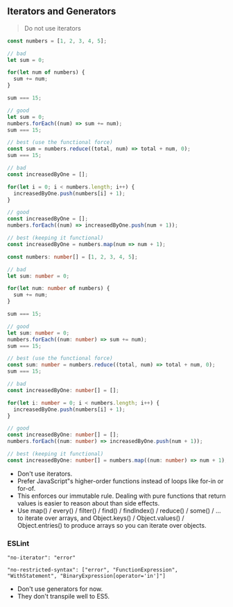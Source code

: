 ## Iterators and Generators

> Do not use iterators

```javascript
const numbers = [1, 2, 3, 4, 5];

// bad
let sum = 0;

for(let num of numbers) {
  sum += num;
}

sum === 15;

// good
let sum = 0;
numbers.forEach((num) => sum += num);
sum === 15;

// best (use the functional force)
const sum = numbers.reduce((total, num) => total + num, 0);
sum === 15;

// bad
const increasedByOne = [];

for(let i = 0; i < numbers.length; i++) {
  increasedByOne.push(numbers[i] + 1);
}

// good
const increasedByOne = [];
numbers.forEach((num) => increasedByOne.push(num + 1));

// best (keeping it functional)
const increasedByOne = numbers.map(num => num + 1);
```

```typescript
const numbers: number[] = [1, 2, 3, 4, 5];

// bad
let sum: number = 0;

for(let num: number of numbers) {
  sum += num;
}

sum === 15;

// good
let sum: number = 0;
numbers.forEach((num: number) => sum += num);
sum === 15;

// best (use the functional force)
const sum: number = numbers.reduce((total, num) => total + num, 0);
sum === 15;

// bad
const increasedByOne: number[] = [];

for(let i: number = 0; i < numbers.length; i++) {
  increasedByOne.push(numbers[i] + 1);
}

// good
const increasedByOne: number[] = [];
numbers.forEach((num: number) => increasedByOne.push(num + 1));

// best (keeping it functional)
const increasedByOne: number[] = numbers.map((num: number) => num + 1);
```

* Don't use iterators. 
* Prefer JavaScript"s higher-order functions instead of loops like for-in or for-of. 
* This enforces our immutable rule. Dealing with pure functions that return values is easier to reason about than side effects.
* Use map() / every() / filter() / find() / findIndex() / reduce() / some() / ... to iterate over arrays, and Object.keys() / Object.values() / Object.entries() to produce arrays so you can iterate over objects.

### ESLint

`"no-iterator": "error"`

`"no-restricted-syntax": ["error", "FunctionExpression", "WithStatement", "BinaryExpression[operator='in']"]`


* Don't use generators for now.
* They don't transpile well to ES5.
